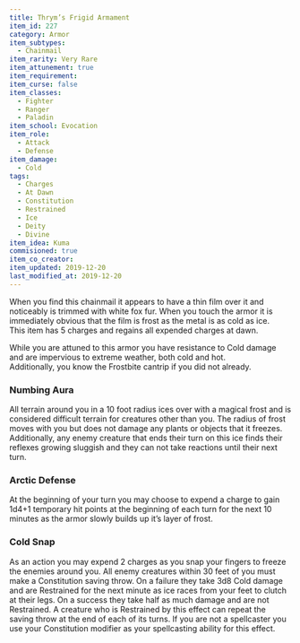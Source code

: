 ```yaml
---
title: Thrym’s Frigid Armament
item_id: 227
category: Armor
item_subtypes: 
  - Chainmail
item_rarity: Very Rare
item_attunement: true
item_requirement: 
item_curse: false
item_classes: 
  - Fighter
  - Ranger
  - Paladin
item_school: Evocation
item_role: 
  - Attack
  - Defense
item_damage: 
  - Cold
tags:
  - Charges
  - At Dawn
  - Constitution
  - Restrained
  - Ice
  - Deity
  - Divine
item_idea: Kuma
commisioned: true
item_co_creator: 
item_updated: 2019-12-20
last_modified_at: 2019-12-20
---
```


When you find this chainmail it appears to have a thin film over it and noticeably is trimmed with white fox fur. When you touch the armor it is immediately obvious that the film is frost as the metal is as cold as ice.  
This item has 5 charges and regains all expended charges at dawn.

While you are attuned to this armor you have resistance to Cold damage and are impervious to extreme weather, both cold and hot.  
Additionally, you know the <magic-spell>Frostbite</magic-spell>  cantrip if you did not already.  

<!--excerpt-->
### Numbing Aura
All terrain around you in a 10 foot radius ices over with a magical frost and is considered difficult terrain for creatures other than you. The radius of frost moves with you but does not damage any plants or objects that it freezes. Additionally, any enemy creature that ends their turn on this ice finds their reflexes growing sluggish and they can not take reactions until their next turn.

### Arctic Defense
At the beginning of your turn you may choose to expend a charge to gain 1d4+1 temporary hit points at the beginning of each turn for the next 10 minutes as the armor slowly builds up it’s layer of frost.

### Cold Snap
As an action you may expend 2 charges as you snap your fingers to freeze the enemies around you. All enemy creatures within 30 feet of you must make a Constitution saving throw. On a failure they take 3d8 Cold damage and are Restrained for the next minute as ice races from your feet to clutch at their legs. On a success they take half as much damage and are not Restrained.
A creature who is Restrained by this effect can repeat the saving throw at the end of each of its turns. If you are not a spellcaster you use your Constitution modifier as your spellcasting ability for this effect.

